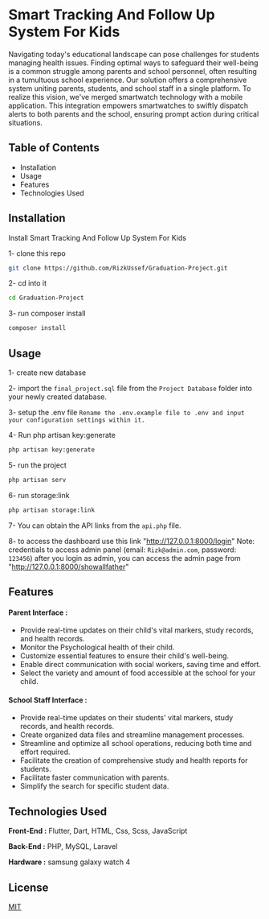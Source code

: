 
# Smart Tracking And Follow Up System For Kids

Navigating today's educational landscape can pose challenges for students managing health issues. Finding optimal ways to safeguard their well-being is a common struggle among parents and school personnel, often resulting in a tumultuous school experience. Our solution offers a comprehensive system uniting parents, students, and school staff in a single platform. To realize this vision, we've merged smartwatch technology with a mobile application. This integration empowers smartwatches to swiftly dispatch alerts to both parents and the school, ensuring prompt action during critical situations.


## Table of Contents
* Installation
* Usage
* Features
* Technologies Used
## Installation

Install Smart Tracking And Follow Up System For Kids

1- clone this repo
```bash
git clone https://github.com/RizkUssef/Graduation-Project.git
```
2- cd into it
```bash
cd Graduation-Project
```

3- run composer install
```bash
composer install
```
    
## Usage

1- create new database

2- import the `final_project.sql` file from the `Project Database` folder into your newly created database.

3- setup the .env file `Rename the .env.example file to .env and input your configuration settings within it.`

4- Run php artisan key:generate
```bash
php artisan key:generate
```
5- run the project
```bash
php artisan serv
```
6- run storage:link
```bash
php artisan storage:link
```
7- You can obtain the API links from the `api.php` file.

8- to access the dashboard use this link "http://127.0.0.1:8000/login"
Note: credentials to access admin panel (email: `Rizk@admin.com`, password: `123456`)
after you login as admin, you can access the admin page from "http://127.0.0.1:8000/showallfather"




## Features

#### Parent Interface :

- Provide real-time updates on their child's vital markers, study records, and health records.
- Monitor the Psychological health of their child.
- Customize essential features to ensure their child's well-being.
- Enable direct communication with social workers, saving time and effort.
- Select the variety and amount of food accessible at the school for your child.

#### School Staff Interface :

- Provide real-time updates on their students' vital markers, study records, and health records.
- Create organized data files and streamline management processes.
- Streamline and optimize all school operations, reducing both time and effort required.
- Facilitate the creation of comprehensive study and health reports for students.
- Facilitate faster communication with parents.
- Simplify the search for specific student data.
## Technologies Used

**Front-End :** Flutter, Dart, HTML, Css, Scss, JavaScript

**Back-End :** PHP, MySQL, Laravel

**Hardware :** samsung galaxy watch 4

## License

[MIT](https://choosealicense.com/licenses/mit/)

